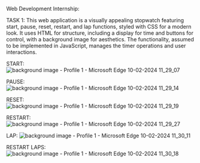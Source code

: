 Web Development Internship:

TASK 1: This web application is a visually appealing stopwatch featuring start, pause, reset, restart, and lap functions, styled with CSS for a modern look. It uses HTML for structure, including a display for time and buttons for control, with a background image for aesthetics. The functionality, assumed to be implemented in JavaScript, manages the timer operations and user interactions.

START:
![background image - Profile 1 - Microsoft​ Edge 10-02-2024 11_29_07](https://github.com/ShirlynJanet/PRODIGY-INFOTECH/assets/140640492/bb133931-3f7e-4367-9d17-bffc4338ba2e)

PAUSE:
![background image - Profile 1 - Microsoft​ Edge 10-02-2024 11_29_14](https://github.com/ShirlynJanet/PRODIGY-INFOTECH/assets/140640492/8c873b57-a8bb-4bae-8b02-cf5c155dc83d)

RESET:
![background image - Profile 1 - Microsoft​ Edge 10-02-2024 11_29_19](https://github.com/ShirlynJanet/PRODIGY-INFOTECH/assets/140640492/aff55b40-f079-475f-a2ea-da2b3486d422)

RESTART:
![background image - Profile 1 - Microsoft​ Edge 10-02-2024 11_29_27](https://github.com/ShirlynJanet/PRODIGY-INFOTECH/assets/140640492/daa32b62-6b6a-4dbf-8fe7-960c4f3bbb02)

LAP:
![background image - Profile 1 - Microsoft​ Edge 10-02-2024 11_30_11](https://github.com/ShirlynJanet/PRODIGY-INFOTECH/assets/140640492/129653cb-fce9-4091-abda-2791c3f53c14)

RESTART LAPS:
![background image - Profile 1 - Microsoft​ Edge 10-02-2024 11_30_18](https://github.com/ShirlynJanet/PRODIGY-INFOTECH/assets/140640492/cb9dd668-171f-4357-b169-1d738f4f3630)



